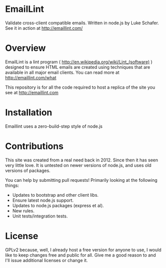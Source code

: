 EmailLint
=========

Validate cross-client compatible emails. Written in node.js by Luke Schafer. See it in action at http://emaillint.com/

# Overview

EmailLint is a lint program ( http://en.wikipedia.org/wiki/Lint_(software) ) designed to ensure HTML emails are created using techniques that are available in all major email clients. You can read more at http://emaillint.com/what

This repository is for all the code required to host a replica of the site you see at http://emaillint.com

# Installation

Emaillint uses a zero-build-step style of node.js 

# Contributions

This site was created from a real need back in 2012. Since then it has seen very little love. It is untested on newer versions of node.js, and uses old versions of packages.

You can help by submitting pull requests! Primarily looking at the following things:
* Updates to bootstrap and other client libs.
* Ensure latest node.js support.
* Updates to node.js packages (express et al).
* New rules.
* Unit tests/integration tests.

# License

GPLv2 because, well, I already host a free version for anyone to use, I would like to keep changes free and public for all. Give me a good reason to and I'll issue additional licenses or change it.
